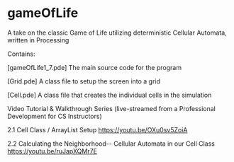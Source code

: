 # gameOfLife
A take on the classic Game of Life utilizing deterministic Cellular Automata, written in Processing

Contains:

[gameOfLife1_7.pde]  The main source code for the program

[Grid.pde]   A class file to setup the screen into a grid

[Cell.pde]   A class file that creates the individual cells in the simulation



Video Tutorial & Walkthrough Series (live-streamed from a Professional Development for CS Instructors)

2.1 Cell Class / ArrayList Setup        https://youtu.be/OXu0sv5ZoiA

2.2 Calculating the Neighborhood-- Cellular Automata in our Cell Class      https://youtu.be/ruJapXQMr7E

